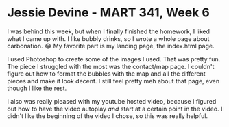# Jessie Devine - MART 341, Week 6

I was behind this week, but when I finally finished the homework, I liked what I came up with. I like bubbly drinks, so I wrote a whole page about carbonation. 😂 My favorite part is my landing page, the index.html page.

I used Photoshop to create some of the images I used. That was pretty fun. The piece I struggled with the most was the contact/map page. I couldn't figure out how to format the bubbles with the map and all the different pieces and make it look decent. I still feel pretty meh about that page, even though I like the rest.

I also was really pleased with my youtube hosted video, because I figured out how to have the video autoplay <i>and</i> start at a certain point in the video. I didn't like the beginning of the video I chose, so this was really helpful.